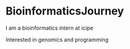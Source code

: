 # BioinformaticsJourney

I am a bioinformatics intern at icipe

Interested in genomics and programming
